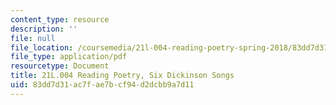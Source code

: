 ```yaml
---
content_type: resource
description: ''
file: null
file_location: /coursemedia/21l-004-reading-poetry-spring-2018/83dd7d31ac7fae7bcf94d2dcbb9a7d11_MIT21L_004S18shadle.pdf
file_type: application/pdf
resourcetype: Document
title: 21L.004 Reading Poetry, Six Dickinson Songs
uid: 83dd7d31-ac7f-ae7b-cf94-d2dcbb9a7d11
---
```

